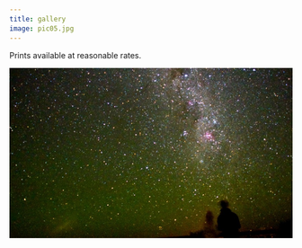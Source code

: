 ```yaml
---
title: gallery
image: pic05.jpg
---
```

Prints available at reasonable rates. 

<div class="box alt">
					<div class="row uniform 50%">
						<div class="4u"><span class="image fit"><img src="assets/images/pic02.jpg" alt="" /></span></div>
        </div>
</div>
 

